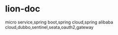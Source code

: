 # lion-doc
micro service,spring boot,spring cloud,spring alibaba cloud,dubbo,sentinel,seata,oauth2,gateway
